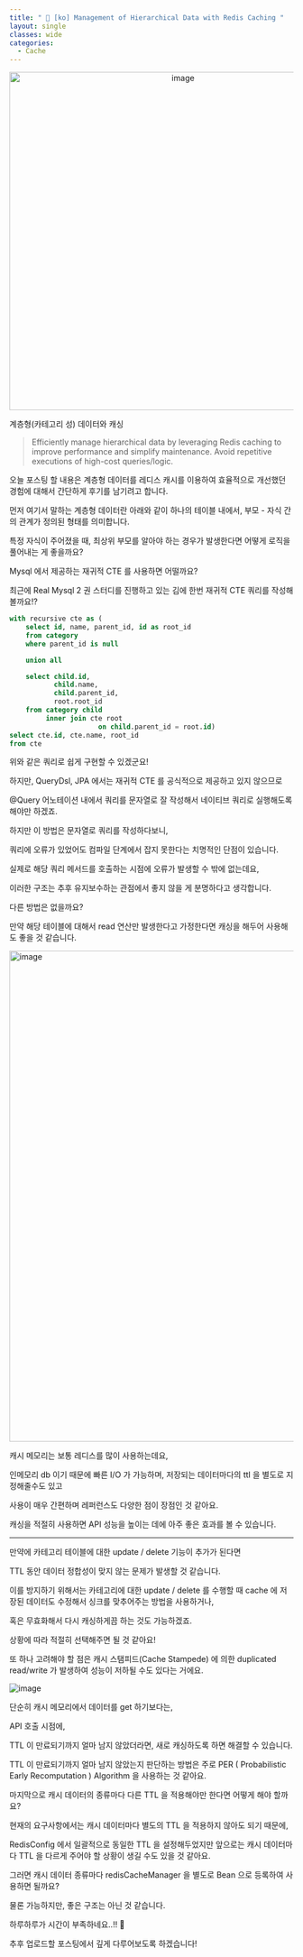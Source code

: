 ```yaml
---
title: " 🌲 [ko] Management of Hierarchical Data with Redis Caching "
layout: single
classes: wide
categories:
  - Cache
---
```


<div style="text-align: center;">
    <img src="https://github.com/user-attachments/assets/0eaf9371-5f1a-4d40-a8f5-7b9855d00d1a" alt="image" width="600">
</div>

계층형(카테고리 성) 데이터와 캐싱

> Efficiently manage hierarchical data by leveraging Redis caching to improve performance and simplify maintenance.
Avoid repetitive executions of high-cost queries/logic.


오늘 포스팅 할 내용은 계층형 데이터를 레디스 캐시를 이용하여 효율적으로 개선했던 경험에 대해서 간단하게 후기를 남기려고 합니다.

먼저 여기서 말하는 계층형 데이터란 아래와 같이 하나의 테이블 내에서, 부모 - 자식 간의 관계가 정의된 형태를 의미합니다.

특정 자식이 주어졌을 때, 최상위 부모를 알아야 하는 경우가 발생한다면 어떻게 로직을 풀어내는 게 좋을까요?

Mysql 에서 제공하는 재귀적 CTE 를 사용하면 어떨까요?

최근에 Real Mysql 2 권 스터디를 진행하고 있는 김에 한번 재귀적 CTE 쿼리를 작성해볼까요!?

```sql
with recursive cte as (
    select id, name, parent_id, id as root_id
    from category
    where parent_id is null

    union all

    select child.id,
           child.name,
           child.parent_id,
           root.root_id
    from category child
         inner join cte root
                      on child.parent_id = root.id)
select cte.id, cte.name, root_id
from cte
```

위와 같은 쿼리로 쉽게 구현할 수 있겠군요!

하지만, QueryDsl, JPA 에서는 재귀적 CTE 를 공식적으로 제공하고 있지 않으므로

@Query 어노테이션 내에서 쿼리를 문자열로 잘 작성해서 네이티브 쿼리로 실행해도록 해야만 하겠죠.

하지만 이 방법은 문자열로 쿼리를 작성하다보니,

쿼리에 오류가 있었어도 컴파일 단계에서 잡지 못한다는 치명적인 단점이 있습니다.

실제로 해당 쿼리 메서드를 호출하는 시점에 오류가 발생할 수 밖에 없는데요,

이러한 구조는 추후 유지보수하는 관점에서 좋지 않을 게 분명하다고 생각합니다.

다른 방법은 없을까요?

만약 해당 테이블에 대해서 read 연산만 발생한다고 가정한다면 캐싱을 해두어 사용해도 좋을 것 같습니다.

<img width="871" alt="image" src="https://github.com/versatile0010/versatile0010.github.io/assets/96612168/9663a822-695f-4d14-9a6d-5392b120c4db">

캐시 메모리는 보통 레디스를 많이 사용하는데요,

인메모리 db 이기 때문에 빠른 I/O 가 가능하며, 저장되는 데이터마다의 ttl 을 별도로 지정해줄수도 있고

사용이 매우 간편하며 레퍼런스도 다양한 점이 장점인 것 같아요.

캐싱을 적절히 사용하면 API 성능을 높이는 데에 아주 좋은 효과를 볼 수 있습니다.

---

만약에 카테고리 테이블에 대한 update / delete 기능이 추가가 된다면

TTL 동안 데이터 정합성이 맞지 않는 문제가 발생할 것 같습니다.

이를 방지하기 위해서는 카테고리에 대한 update / delete 를 수행할 때 cache 에 저장된 데이터도 수정해서 싱크를 맞추어주는 방법을 사용하거나,

혹은 무효화해서 다시 캐싱하게끔 하는 것도 가능하겠죠.

상황에 따라 적절히 선택해주면 될 것 같아요!

또 하나 고려해야 할 점은 캐시 스탬피드(Cache Stampede) 에 의한 duplicated read/write 가 발생하여 성능이 저하될 수도 있다는 거에요.

![image](https://github.com/versatile0010/versatile0010.github.io/assets/96612168/99a66649-5d96-4235-80cc-33f6385deddc)

단순히 캐시 메모리에서 데이터를 get 하기보다는, 

API 호출 시점에, 

TTL 이 만료되기까지 얼마 남지 않았더라면, 새로 캐싱하도록 하면 해결할 수 있습니다. 

TTL 이 만료되기까지 얼마 남지 않았는지 판단하는 방법은 주로 PER ( Probabilistic Early Recomputation ) Algorithm 을 사용하는 것 같아요.

마지막으로 캐시 데이터의 종류마다 다른 TTL 을 적용해야만 한다면 어떻게 해야 할까요?

현재의 요구사항에서는 캐시 데이터마다 별도의 TTL 을 적용하지 않아도 되기 때문에,

RedisConfig 에서 일괄적으로 동일한 TTL 을 설정해두었지만 앞으로는 캐시 데이터마다 TTL 을 다르게 주어야 할 상황이 생길 수도 있을 것 같아요.

그러면 캐시 데이터 종류마다 redisCacheManager 을 별도로 Bean 으로 등록하여 사용하면 될까요?

물론 가능하지만, 좋은 구조는 아닌 것 같습니다.

하루하루가 시간이 부족하네요..!! 🥲

추후 업로드할 포스팅에서 깊게 다루어보도록 하겠습니다!
